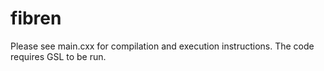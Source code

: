 # fibren

Please see main.cxx for compilation and execution instructions.
The code requires GSL to be run.
